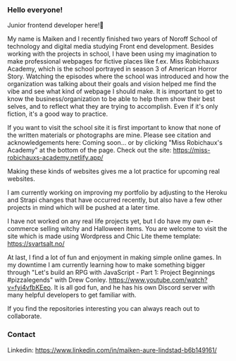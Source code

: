 ### Hello everyone!

Junior frontend developer here!👋 

My name is Maiken and I recently finished two years of Noroff School of technology and digital media studying Front end development. 
Besides working with the projects in school, I have been using my imagination to make professional webpages for fictive places like f.ex. Miss Robichauxs Academy, which is the school portrayed in season 3 of American Horror Story. Watching the episodes where the school was introduced and how the organization was talking about their goals and vision helped me find the vibe and see what kind of webpage I should make. It is important to get to know the business/organization to be able to help them show their best selves, and to reflect what they are trying to accomplish. Even if it's only fiction, it's a good way to practice.

If you want to visit the school site it is first important to know that none of the written materials or photographs are mine. Please see citation and acknowledgements here: Coming soon... or by clicking "Miss Robichaux's Academy" at the bottom of the page. Check out the site: https://miss-robichauxs-academy.netlify.app/ 

Making these kinds of websites gives me a lot practice for upcoming real websites.

I am currently working on improving my portfolio by adjusting to the Heroku and Strapi changes that have occurred recently, but also have a few other projects in mind which will be pushed at a later time.

I have not worked on any real life projects yet, but I do have my own e-commerce selling witchy and Halloween items. You are welcome to visit the site which is made using Wordpress and Chic Lite theme template: https://svartsalt.no/ 

At last, I find a lot of fun and enjoyment in making simple online games. In my downtime I am currently learning how to make something bigger through "Let's build an RPG with JavaScript - Part 1: Project Beginnings #pizzalegends" with Drew Conley. https://www.youtube.com/watch?v=fyi4vfbKEeo. It is all god fun, and he has his own Discord server with many helpful developers to get familiar with.

If you find the repositories interesting you can always reach out to collaborate. 

### Contact
Linkedin: 
https://www.linkedin.com/in/maiken-aure-lindstad-b6b149161/ 

<!--
**maikenlindstad/maikenlindstad** is a ✨ _special_ ✨ repository because its `README.md` (this file) appears on your GitHub profile.

Here are some ideas to get you started:

- 🔭 I’m currently working on ...
- 🌱 I’m currently learning ...
- 👯 I’m looking to collaborate on ...
- 🤔 I’m looking for help with ...
- 💬 Ask me about ...
- 📫 How to reach me: ...
- 😄 Pronouns: ...
- ⚡ Fun fact: ...
-->
